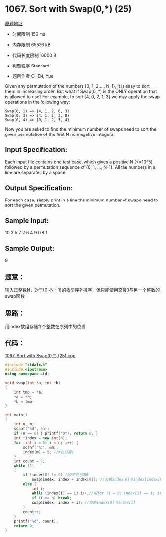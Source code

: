 ﻿# 1067. Sort with Swap(0,*) (25)
[原题地址](https://www.patest.cn/contests/pat-a-practise/1067)
* 时间限制 150 ms

* 内存限制 65536 kB

* 代码长度限制 16000 B

* 判题程序 Standard 

* 题目作者 CHEN, Yue



Given any permutation of the numbers {0, 1, 2,..., N-1}, it is easy to sort them in increasing order. 
But what if Swap(0, *) is the ONLY operation that is allowed to use? For example, to sort {4, 0, 2, 1, 3} 
we may apply the swap operations in the following way:

```
Swap(0, 1) => {4, 1, 2, 0, 3}
Swap(0, 3) => {4, 1, 2, 3, 0}
Swap(0, 4) => {0, 1, 2, 3, 4} 
```

Now you are asked to find the minimum number of swaps need to sort the given permutation of the first N 
nonnegative integers. 



## Input Specification: 

Each input file contains one test case, which gives a positive N (<=10^5) followed by a permutation 
sequence of {0, 1, ..., N-1}. All the numbers in a line are separated by a space.



## Output Specification: 

For each case, simply print in a line the minimum number of swaps need to sort the given permutation.



## Sample Input:

10 3 5 7 2 6 4 9 0 8 1

## Sample Output:

9


## 题意：

输入正整数N，对于{0~N - 1}的枚举序列排序，但只能使用交换0与另一个整数的swap函数

## 思路：

用index数组存储每个整数在序列中的位置

## 代码：

[1067. Sort with Swap(0,*) (25).cpp](https://github.com/jerrykcode/PAT-Practise/blob/master/PAT%20Advanced%20Level%20Practise/1067.%20Sort%20with%20Swap(0,*)%20(25)/1067.%20Sort%20with%20Swap(0,*)%20(25).cpp)

```cpp
#include "stdafx.h"
#include <iostream>
using namespace std;

void swap(int *a, int *b)
{
	int tmp = *a;
	*a = *b;
	*b = tmp;
}

int main()
{
	int n, m;
	scanf("%d", &n);
	if (n == 0) { printf("0"); return 0; }
	int *index = new int[n];
	for (int i = 0; i < n; i++) {
		scanf("%d", &m);
		index[m] = i; //m在位置i
	}
	int count = 0;
	while (1)
	{
		if (index[0] != 0) //0不在位置0
			swap(index, index + index[0]); //交换index[0]与index[index[0]]
		else {
			int i;
			while (index[i] == i) i++;//用for (i = 0; index[i] == i; i++);会超时！！！
			if (i == n) break;
			swap(index, index + i); //交换index[0]与index[i]
		}
		count++;
	}
	printf("%d", count);
    return 0;
}
```